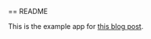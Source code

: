 == README

This is the example app for [this blog post](http://mauricio.github.io/2014/02/09/foreman-and-environment-variables.html).